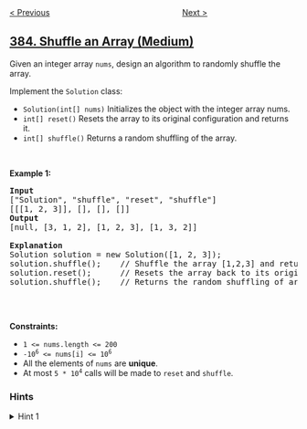 <!--|This file generated by command(leetcode description); DO NOT EDIT.    |-->
<!--+----------------------------------------------------------------------+-->
<!--|@author    openset <openset.wang@gmail.com>                           |-->
<!--|@link      https://github.com/openset                                 |-->
<!--|@home      https://github.com/openset/leetcode                        |-->
<!--+----------------------------------------------------------------------+-->

[< Previous](../ransom-note "Ransom Note")
　　　　　　　　　　　　　　　　
[Next >](../mini-parser "Mini Parser")

## [384. Shuffle an Array (Medium)](https://leetcode.com/problems/shuffle-an-array "打乱数组")

<p>Given an integer array <code>nums</code>, design an algorithm to randomly shuffle the array.</p>

<p>Implement the <code>Solution</code> class:</p>

<ul>
	<li><code>Solution(int[] nums)</code> Initializes the object with the integer array nums.</li>
	<li><code>int[] reset()</code> Resets the array to its original configuration and returns it.</li>
	<li><code>int[] shuffle()</code> Returns a random shuffling of the array.</li>
</ul>

<p>&nbsp;</p>
<p><strong>Example 1:</strong></p>

<pre>
<strong>Input</strong>
[&quot;Solution&quot;, &quot;shuffle&quot;, &quot;reset&quot;, &quot;shuffle&quot;]
[[[1, 2, 3]], [], [], []]
<strong>Output</strong>
[null, [3, 1, 2], [1, 2, 3], [1, 3, 2]]

<strong>Explanation</strong>
Solution solution = new Solution([1, 2, 3]);
solution.shuffle();    // Shuffle the array [1,2,3] and return its result. Any permutation of [1,2,3] must be equally likely to be returned. Example: return [3, 1, 2]
solution.reset();      // Resets the array back to its original configuration [1,2,3]. Return [1, 2, 3]
solution.shuffle();    // Returns the random shuffling of array [1,2,3]. Example: return [1, 3, 2]

</pre>

<p>&nbsp;</p>
<p><strong>Constraints:</strong></p>

<ul>
	<li><code>1 &lt;= nums.length &lt;= 200</code></li>
	<li><code>-10<sup>6</sup> &lt;= nums[i] &lt;= 10<sup>6</sup></code></li>
	<li>All the elements of <code>nums</code> are <strong>unique</strong>.</li>
	<li>At most <code>5 * 10<sup>4</sup></code> calls will be made to <code>reset</code> and <code>shuffle</code>.</li>
</ul>

### Hints
<details>
<summary>Hint 1</summary>
The solution expects that we always use the original array to shuffle() else some of the test cases fail. (Credits; @snehasingh31)
</details>
